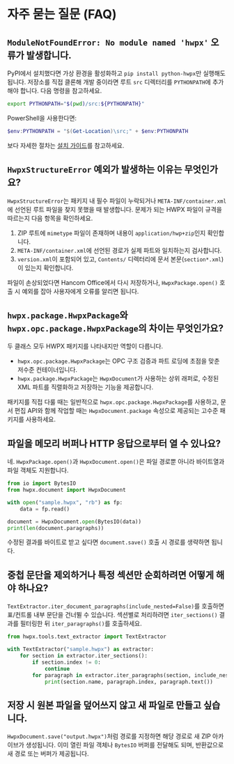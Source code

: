 # 자주 묻는 질문 (FAQ)

## `ModuleNotFoundError: No module named 'hwpx'` 오류가 발생합니다.

PyPI에서 설치했다면 가상 환경을 활성화하고 `pip install python-hwpx`만 실행해도 됩니다. 저장소를 직접 클론해 개발 중이라면 루트 `src` 디렉터리를 `PYTHONPATH`에 추가해야 합니다. 다음 명령을 참고하세요.

```bash
export PYTHONPATH="$(pwd)/src:${PYTHONPATH}"
```

PowerShell을 사용한다면:

```powershell
$env:PYTHONPATH = "$(Get-Location)\src;" + $env:PYTHONPATH
```

보다 자세한 절차는 [설치 가이드](installation.md)를 참고하세요.

## `HwpxStructureError` 예외가 발생하는 이유는 무엇인가요?

`HwpxStructureError`는 패키지 내 필수 파일이 누락되거나 `META-INF/container.xml`에 선언된 루트 파일을 찾지 못했을 때 발생합니다. 문제가 되는 HWPX 파일이 규격을 따르는지 다음 항목을 확인하세요.

1. ZIP 루트에 `mimetype` 파일이 존재하며 내용이 `application/hwp+zip`인지 확인합니다.
2. `META-INF/container.xml`에 선언된 경로가 실제 파트와 일치하는지 검사합니다.
3. `version.xml`이 포함되어 있고, `Contents/` 디렉터리에 문서 본문(`section*.xml`)이 있는지 확인합니다.

파일이 손상되었다면 Hancom Office에서 다시 저장하거나, `HwpxPackage.open()` 호출 시 예외를 잡아 사용자에게 오류를 알리면 됩니다.

## `hwpx.package.HwpxPackage`와 `hwpx.opc.package.HwpxPackage`의 차이는 무엇인가요?

두 클래스 모두 HWPX 패키지를 나타내지만 역할이 다릅니다.

- `hwpx.opc.package.HwpxPackage`는 OPC 구조 검증과 파트 로딩에 초점을 맞춘 저수준 컨테이너입니다.
- `hwpx.package.HwpxPackage`는 `HwpxDocument`가 사용하는 상위 래퍼로, 수정된 XML 파트를 직렬화하고 저장하는 기능을 제공합니다.

패키지를 직접 다룰 때는 일반적으로 `hwpx.opc.package.HwpxPackage`를 사용하고, 문서 편집 API와 함께 작업할 때는 `HwpxDocument.package` 속성으로 제공되는 고수준 패키지를 사용하세요.

## 파일을 메모리 버퍼나 HTTP 응답으로부터 열 수 있나요?

네. `HwpxPackage.open()`과 `HwpxDocument.open()`은 파일 경로뿐 아니라 바이트열과 파일 객체도 지원합니다.

```python
from io import BytesIO
from hwpx.document import HwpxDocument

with open("sample.hwpx", "rb") as fp:
    data = fp.read()

document = HwpxDocument.open(BytesIO(data))
print(len(document.paragraphs))
```

수정된 결과를 바이트로 받고 싶다면 `document.save()` 호출 시 경로를 생략하면 됩니다.

## 중첩 문단을 제외하거나 특정 섹션만 순회하려면 어떻게 해야 하나요?

`TextExtractor.iter_document_paragraphs(include_nested=False)`를 호출하면 표/컨트롤 내부 문단을 건너뛸 수 있습니다. 섹션별로 처리하려면 `iter_sections()` 결과를 필터링한 뒤 `iter_paragraphs()`를 호출하세요.

```python
from hwpx.tools.text_extractor import TextExtractor

with TextExtractor("sample.hwpx") as extractor:
    for section in extractor.iter_sections():
        if section.index != 0:
            continue
        for paragraph in extractor.iter_paragraphs(section, include_nested=False):
            print(section.name, paragraph.index, paragraph.text())
```

## 저장 시 원본 파일을 덮어쓰지 않고 새 파일로 만들고 싶습니다.

`HwpxDocument.save("output.hwpx")`처럼 경로를 지정하면 해당 경로로 새 ZIP 아카이브가 생성됩니다. 이미 열린 파일 객체나 `BytesIO` 버퍼를 전달해도 되며, 반환값으로 새 경로 또는 버퍼가 제공됩니다.
